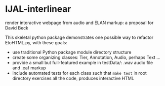 # IJAL-interlinear
render interactive webpage from audio and ELAN markup: a proposal for David Beck

This skeletal python package demonstrates one possible way to refactor EtoHTML.py, with these goals:
  - use traditional Python package module directory structure
  - create some organizing classes: Tier, Annotation, Audio, perhaps Text ...
  - provide a small but full-featured example in testData/: .wav audio file and .eaf markup
  - include automated tests for each class such that ````make test```` in root directory exercises all the code, produces interactive HTML
